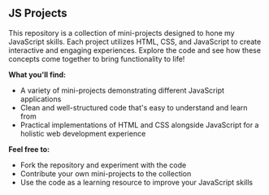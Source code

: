 ## JS Projects
This repository is a collection of mini-projects designed to hone my JavaScript skills. Each project utilizes HTML, CSS, and JavaScript to create interactive and engaging experiences. Explore the code and see how these concepts come together to bring functionality to life!

**What you'll find:**

* A variety of mini-projects demonstrating different JavaScript applications
* Clean and well-structured code that's easy to understand and learn from
* Practical implementations of HTML and CSS alongside JavaScript for a holistic web development experience

**Feel free to:**

* Fork the repository and experiment with the code
* Contribute your own mini-projects to the collection
* Use the code as a learning resource to improve your JavaScript skills

